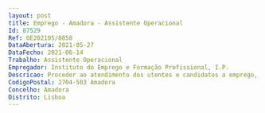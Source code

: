 ```yaml
--- 
layout: post
title: Emprego - Amadora - Assistente Operacional
Id: 87529
Ref: OE202105/0858
DataAbertura: 2021-05-27
DataFecho: 2021-06-14
Trabalho: Assistente Operacional
Empregador: Instituto do Emprego e Formação Profissional, I.P.
Descricao: Proceder ao atendimento dos utentes e candidatos a emprego, incluindo as atividades de atendimento de 1.º linha e BackOffice administrativas.
CodigoPostal: 2704-503 Amadora
Concelho: Amadora
Distrito: Lisboa
--- 
```

